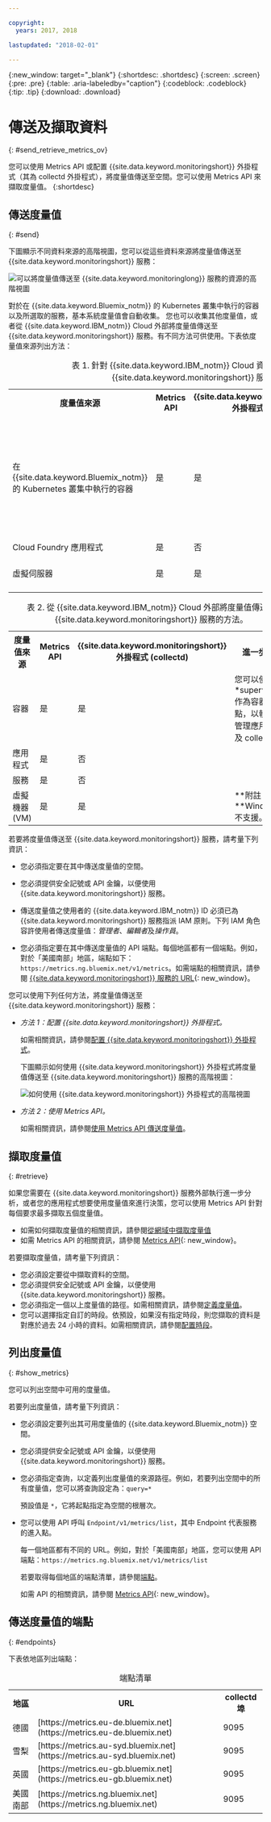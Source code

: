 ```yaml
---

copyright:
  years: 2017, 2018

lastupdated: "2018-02-01"

---
```


{:new_window: target="_blank"}
{:shortdesc: .shortdesc}
{:screen: .screen}
{:pre: .pre}
{:table: .aria-labeledby="caption"}
{:codeblock: .codeblock}
{:tip: .tip}
{:download: .download}


# 傳送及擷取資料
{: #send_retrieve_metrics_ov}

您可以使用 Metrics API 或配置 {{site.data.keyword.monitoringshort}} 外掛程式（其為 collectd 外掛程式），將度量值傳送至空間。您可以使用 Metrics API 來擷取度量值。
{:shortdesc}


		
## 傳送度量值
{: #send}

下圖顯示不同資料來源的高階視圖，您可以從這些資料來源將度量值傳送至 {{site.data.keyword.monitoringshort}} 服務：

![可以將度量值傳送至 {{site.data.keyword.monitoringlong}} 服務的資源的高階視圖](images/monitoring_ov_f1.gif)

對於在 {{site.data.keyword.Bluemix_notm}} 的 Kubernetes 叢集中執行的容器以及所選取的服務，基本系統度量值會自動收集。
您也可以收集其他度量值，或者從 {{site.data.keyword.IBM_notm}} Cloud 外部將度量值傳送至 {{site.data.keyword.monitoringshort}} 服務。有不同方法可供使用。下表依度量值來源列出方法：

<table>
  <caption>表 1. 針對 {{site.data.keyword.IBM_notm}} Cloud 資源，將度量值傳送至 {{site.data.keyword.monitoringshort}} 服務的方法</caption>
  <tr>
    <th>度量值來源</th>
	<th>Metrics API</th>
    <th>{{site.data.keyword.monitoringshort}} 外掛程式 (collectd)</th>	
	<th>進一步資訊</th>
  </tr>
  <tr>
    <td>在 {{site.data.keyword.Bluemix_notm}} 的 Kubernetes 叢集中執行的容器</td>
	<td>是</td>
	<td>是</td>
	<td>基本系統度量值會自動收集。您可以明確安裝 collectd，並且會傳送依預設未提供的進階或自訂度量值。</td>
  </tr>
  <tr>
    <td>Cloud Foundry 應用程式</td>
	<td>是</td>
	<td>否</td>
	<td></td>
  </tr>
  <tr>
    <td>虛擬伺服器</td>
	<td>是</td>
	<td>是</td>
	<td>**附註：**Windows 不支援。</td>
  </tr>
</table>

<table>
  <caption>表 2. 從 {{site.data.keyword.IBM_notm}} Cloud 外部將度量值傳送至 {{site.data.keyword.monitoringshort}} 服務的方法。</caption>
  <tr>
    <th>度量值來源</th>
	<th>Metrics API</th>
    <th>{{site.data.keyword.monitoringshort}} 外掛程式 (collectd)</th>	
	<th>進一步資訊</th>
  </tr>
  <tr>
    <td>容器</td>
	<td>是</td>
	<td>是</td>
	<td>您可以使用 *supervisord* 作為容器端點，以執行與管理應用程式及 collectd。</td>
  </tr>
  <tr>
    <td>應用程式</td>
	<td>是</td>
	<td>否</td>
	<td></td>
  </tr>
  <tr>
    <td>服務</td>
	<td>是</td>
	<td>否</td>
	<td></td>
  </tr>
  <tr>
    <td>虛擬機器 (VM)</td>
	<td>是</td>
	<td>是</td>
	<td>**附註：**Windows 不支援。</td>
  </tr>
</table>


若要將度量值傳送至 {{site.data.keyword.monitoringshort}} 服務，請考量下列資訊： 

* 您必須指定要在其中傳送度量值的空間。

* 您必須提供安全記號或 API 金鑰，以便使用 {{site.data.keyword.monitoringshort}} 服務。 

* 傳送度量值之使用者的 {{site.data.keyword.IBM_notm}} ID 必須已為 {{site.data.keyword.monitoringshort}} 服務指派 IAM 原則。下列 IAM 角色容許使用者傳送度量值：*管理者*、*編輯者*及*操作員*。

* 您必須指定要在其中傳送度量值的 API 端點。每個地區都有一個端點。例如，對於「美國南部」地區，端點如下：`https://metrics.ng.bluemix.net/v1/metrics`。如需端點的相關資訊，請參閱 [{{site.data.keyword.monitoringshort}} 服務的 URL](/docs/services/cloud-monitoring/monitoring_ov.html#region){: new_window}。


您可以使用下列任何方法，將度量值傳送至 {{site.data.keyword.monitoringshort}} 服務：

* *方法 1：配置 {{site.data.keyword.monitoringshort}} 外掛程式。*

    如需相關資訊，請參閱[配置 {{site.data.keyword.monitoringshort}} 外掛程式](/docs/services/cloud-monitoring/send-metrics/conf_monitoring_plugin.html#conf_monitoring_plugin)。

    下圖顯示如何使用 {{site.data.keyword.monitoringshort}} 外掛程式將度量值傳送至 {{site.data.keyword.monitoringshort}} 服務的高階視圖：

    ![如何使用 {{site.data.keyword.monitoringshort}} 外掛程式的高階視圖](images/monitoring_plugin_ov.png "如何使用 {{site.data.keyword.monitoringshort}} 外掛程式的高階視圖")

* *方法 2：使用 Metrics API。*

    如需相關資訊，請參閱[使用 Metrics API 傳送度量值](/docs/services/cloud-monitoring/send-metrics/send_data_api.html#send_data_api)。


## 擷取度量值
{: #retrieve}

如果您需要在 {{site.data.keyword.monitoringshort}} 服務外部執行進一步分析，或者您的應用程式想要使用度量值來進行決策，您可以使用 Metrics API 針對每個要求最多擷取五個度量值。 

* 如需如何擷取度量值的相關資訊，請參閱[從網域中擷取度量值](/docs/services/cloud-monitoring/retrieve-metrics/retrieve_data_api.html#retrieve_data_api)
* 如需 Metrics API 的相關資訊，請參閱 [Metrics API](https://console.bluemix.net/apidocs/927-ibm-cloud-monitoring-rest-api?&language=node#introduction){: new_window}。

若要擷取度量值，請考量下列資訊： 

* 您必須設定要從中擷取資料的空間。 
* 您必須提供安全記號或 API 金鑰，以便使用 {{site.data.keyword.monitoringshort}} 服務。 
* 您必須指定一個以上度量值的路徑。如需相關資訊，請參閱[定義度量值](/docs/services/cloud-monitoring/retrieve-metrics/retrieve_data_api.html#metrics)。
* 您可以選擇指定自訂的時段。依預設，如果沒有指定時段，則您擷取的資料是對應於過去 24 小時的資料。如需相關資訊，請參閱[配置時段](/docs/services/cloud-monitoring/retrieve-metrics/retrieve_data_api.html#time)。


## 列出度量值
{: #show_metrics}


您可以列出空間中可用的度量值。

若要列出度量值，請考量下列資訊： 

* 您必須設定要列出其可用度量值的 {{site.data.keyword.Bluemix_notm}} 空間。

* 您必須提供安全記號或 API 金鑰，以便使用 {{site.data.keyword.monitoringshort}} 服務。 

* 您必須指定查詢，以定義列出度量值的來源路徑。例如，若要列出空間中的所有度量值，您可以將查詢設定為：`query=*` 

    預設值是 `*`，它將起點指定為空間的根層次。
	
* 您可以使用 API 呼叫 `Endpoint/v1/metrics/list`，其中 Endpoint 代表服務的進入點。 

    每一個地區都有不同的 URL。例如，對於「美國南部」地區，您可以使用 API 端點：`https://metrics.ng.bluemix.net/v1/metrics/list` 

    若要取得每個地區的端點清單，請參閱[端點](/docs/services/cloud-monitoring/send_retrieve_metrics_ov.html#endpoints)。

    如需 API 的相關資訊，請參閱 [Metrics API](https://console.bluemix.net/apidocs/927-ibm-cloud-monitoring-rest-api?&language=node#introduction){: new_window}。



## 傳送度量值的端點
{: #endpoints}

 下表依地區列出端點：
	
<table>
    <caption>端點清單</caption>
	<tr>
	  <th>地區</th>
	  <th>URL</th>
	  <th>collectd 埠</th>
	</tr>
	<tr>
	  <td>德國</td>
	  <td>[https://metrics.eu-de.bluemix.net](https://metrics.eu-de.bluemix.net)</td>
	  <td>9095</td>
	</tr>
	<tr>
	  <td>雪梨</td>
	  <td>[https://metrics.au-syd.bluemix.net](https://metrics.au-syd.bluemix.net)</td>
	  <td>9095</td>
	</tr>
	<tr>
	  <td>英國</td>
	  <td>[https://metrics.eu-gb.bluemix.net](https://metrics.eu-gb.bluemix.net)</td>
	  <td>9095</td>
	</tr>
	<tr>
	  <td>美國南部</td>
	  <td>[https://metrics.ng.bluemix.net](https://metrics.ng.bluemix.net)</td>
	  <td>9095</td>
	</tr>
</table>






 
